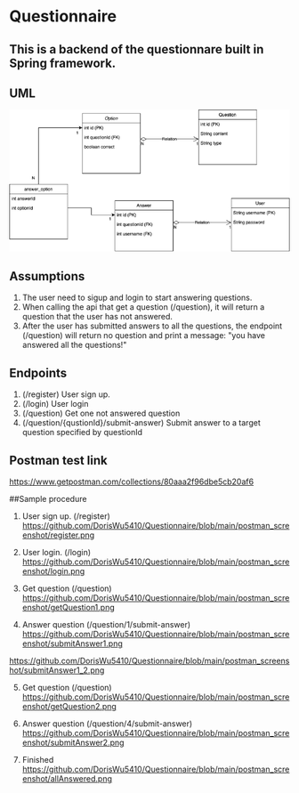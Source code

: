 # Questionnaire

## This is a backend of the questionnare built in Spring framework.

## UML
![image](https://github.com/DorisWu5410/Questionnaire/blob/main/postman_screenshot/UML.png)

## Assumptions

1. The user need to sigup and login to start answering questions.
2. When calling the api that get a question (/question), it will return a question that the user has not answered.
3. After the user has submitted answers to all the questions, the endpoint (/question) will return no question and print a message: "you have answered all the questions!"

## Endpoints
1. (/register) User sign up.
2. (/login) User login
3. (/question) Get one not answered question
4. (/question/{qustionId}/submit-answer) Submit answer to a target question specified by questionId

## Postman test link
https://www.getpostman.com/collections/80aaa2f96dbe5cb20af6

##Sample procedure

1. User sign up. (/register)
https://github.com/DorisWu5410/Questionnaire/blob/main/postman_screenshot/register.png

2. User login. (/login)
https://github.com/DorisWu5410/Questionnaire/blob/main/postman_screenshot/login.png

3. Get question (/question)
https://github.com/DorisWu5410/Questionnaire/blob/main/postman_screenshot/getQuestion1.png

4. Answer question (/question/1/submit-answer)
https://github.com/DorisWu5410/Questionnaire/blob/main/postman_screenshot/submitAnswer1.png

https://github.com/DorisWu5410/Questionnaire/blob/main/postman_screenshot/submitAnswer1_2.png

5. Get question (/question)
https://github.com/DorisWu5410/Questionnaire/blob/main/postman_screenshot/getQuestion2.png

6. Answer question (/question/4/submit-answer)
https://github.com/DorisWu5410/Questionnaire/blob/main/postman_screenshot/submitAnswer2.png

7. Finished
https://github.com/DorisWu5410/Questionnaire/blob/main/postman_screenshot/allAnswered.png

